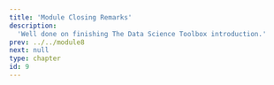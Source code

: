 ```yaml
---
title: 'Module Closing Remarks'
description:
  'Well done on finishing The Data Science Toolbox introduction.'
prev: ../../module8
next: null
type: chapter
id: 9
---
```


<exercise id="0" title="Congratulations!" type="slides, video">

<slides source="module8/module9_00" shot="0" start="13:43" end="15:26">
</slides>

</exercise>
